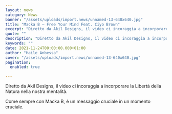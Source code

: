 ```yaml
---
layout: news
category: News
banner: "/assets/uploads/import.news/unnamed-13-640x640.jpg"
title: "Macka B – Free Your Mind Feat. Ciyo Brown"
excerpt: "Diretto da Akil Designs, il video ci incoraggia a incorporare la Libertà della Natura nella nostra mentalità. Come sempre con Macka B, è un messaggio cruciale in un momento cruciale"
quote: ""
description: "Diretto da Akil Designs, il video ci incoraggia a incorporare la Libertà della Natura nella nostra mentalità. Come sempre con Macka B, è un messaggio cruciale in un momento cruciale"
keywords: ""
date: 2021-11-24T00:00:00.000+01:00
author: "Haile Anbessa"
cover: "/assets/uploads/import.news/unnamed-13-640x640.jpg"
pagination:
  enabled: true

---
```


Diretto da Akil Designs, il video ci incoraggia a incorporare la Libertà della Natura nella nostra mentalità.

Come sempre con Macka B, è un messaggio cruciale in un momento cruciale.